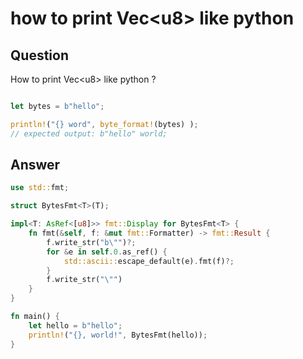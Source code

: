 # how to print Vec\<u8> like python

## Question

How to print Vec\<u8> like python ?

```rust

let bytes = b"hello";

println!("{} word", byte_format!(bytes) );
// expected output: b"hello" world;
```

## Answer

```rust
use std::fmt;

struct BytesFmt<T>(T);

impl<T: AsRef<[u8]>> fmt::Display for BytesFmt<T> {
    fn fmt(&self, f: &mut fmt::Formatter) -> fmt::Result {
        f.write_str("b\"")?;
        for &e in self.0.as_ref() {
            std::ascii::escape_default(e).fmt(f)?;
        }
        f.write_str("\"")
    }
}

fn main() {
    let hello = b"hello";
    println!("{}, world!", BytesFmt(hello));
}
```
